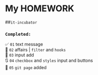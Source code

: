 # My HOMEWORK #
##`it-incubator`


### `Completed:`
✅ `01` text message  
📌 `02` affairs | `filter` and `hooks`  
🔢 `03` input add  
🔃 `04` `checkbox` and `styles` input and buttons  
📝 `05` `git page` added